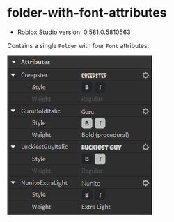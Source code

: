 # folder-with-font-attributes
* Roblox Studio version: 0.581.0.5810563

Contains a single `Folder` with four `Font` attributes:

![attributes](attributes.png)
